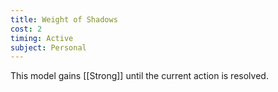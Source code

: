 ```yaml
---
title: Weight of Shadows
cost: 2
timing: Active
subject: Personal
---
```

This model gains [[Strong]] until the current action is resolved.